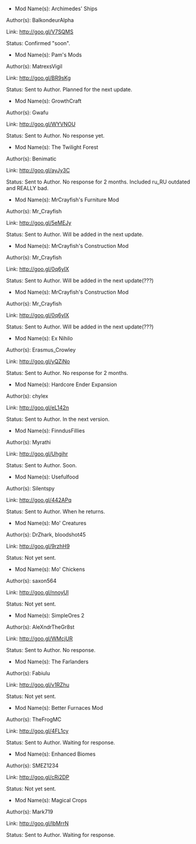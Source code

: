 - Mod Name(s): Archimedes' Ships

Author(s): BalkondeurAlpha

Link: http://goo.gl/V7SQMS

Status: Confirmed "soon".


- Mod Name(s): Pam's Mods

Author(s): MatrexsVigil

Link: http://goo.gl/BR9sKg

Status: Sent to Author. Planned for the next update.


- Mod Name(s): GrowthCraft

Author(s): Gwafu

Link: http://goo.gl/WYVNOU

Status: Sent to Author. No response yet.


- Mod Name(s): The Twilight Forest

Author(s): Benimatic

Link: http://goo.gl/ayJy3C

Status: Sent to Author. No response for 2 months. Included ru_RU outdated and REALLY bad.


- Mod Name(s): MrCrayfish's Furniture Mod

Author(s): Mr_Crayfish

Link: http://goo.gl/5eMEJy

Status: Sent to Author. Will be added in the next update.


- Mod Name(s): MrCrayfish's Construction Mod

Author(s): Mr_Crayfish

Link: http://goo.gl/0q6yIX

Status: Sent to Author. Will be added in the next update(???)


- Mod Name(s): MrCrayfish's Construction Mod

Author(s): Mr_Crayfish

Link: http://goo.gl/0q6yIX

Status: Sent to Author. Will be added in the next update(???)


- Mod Name(s): Ex Nihilo

Author(s): Erasmus_Crowley

Link: http://goo.gl/yQZiNo

Status: Sent to Author. No response for 2 months.


- Mod Name(s): Hardcore Ender Expansion

Author(s): chylex

Link: http://goo.gl/eL142n

Status: Sent to Author. In the next version.


- Mod Name(s): FinndusFillies

Author(s): Myrathi

Link: http://goo.gl/Uhgihr

Status: Sent to Author. Soon.


- Mod Name(s): Usefulfood

Author(s): Silentspy

Link: http://goo.gl/442APq

Status: Sent to Author. When he returns.


- Mod Name(s): Mo' Creatures

Author(s): DrZhark, bloodshot45

Link: http://goo.gl/9rzhH9

Status: Not yet sent.


- Mod Name(s): Mo' Chickens

Author(s): saxon564

Link: http://goo.gl/nnoyUl

Status: Not yet sent.


- Mod Name(s): SimpleOres 2

Author(s): AleXndrTheGr8st

Link: http://goo.gl/WMcjUR

Status: Sent to Author. No response.


- Mod Name(s): The Farlanders

Author(s): Fabiulu

Link: http://goo.gl/v1RZhu

Status: Not yet sent.


- Mod Name(s): Better Furnaces Mod

Author(s): TheFrogMC

Link: http://goo.gl/4FL1cy

Status: Sent to Author. Waiting for response.


- Mod Name(s): Enhanced Biomes

Author(s): SMEZ1234

Link: http://goo.gl/cRi2DP

Status: Not yet sent.


- Mod Name(s): Magical Crops

Author(s): Mark719

Link: http://goo.gl/lbMrrN

Status: Sent to Author. Waiting for response.
